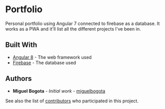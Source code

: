 # Portfolio

Personal portfolio using Angular 7 connected to firebase as a database. It works as a PWA and it'll list all the different projects I've been in.


## Built With

* [Angular 8](https://angular.io/) - The web framework used
* [Firebase](https://firebase.google.com/) - The database used

## Authors

* **Miguel Bogota** - *Initial work* - [miguelbogota](https://github.com/miguelbogota)

See also the list of [contributors](https://github.com/your/portfolio/contributors) who participated in this project.
